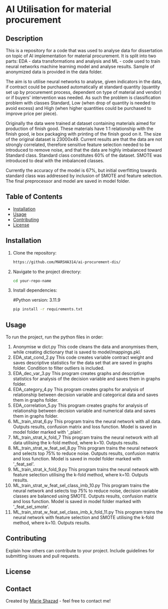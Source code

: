 # AI Utilisation for material procurement

## Description
This is a repository for a code that was used to analyse data for dissertation on topic of AI implementation for material procurement. It is split into two parts: EDA - data transformations and analysis and ML - code used to train neural networks machine learning model and analyse results. Sample of anonymized data is provided in the data folder.

The aim is to utilise neural networks to analyse, given indicators in the data, if contract could be purchased automatically at standard quantity (quantity set up by procurement process, dependent on type of material and vendor) or if buyers' intervention was needed. As such the problem is classification problem with classes Standard, Low (when drop of quantity is needed to avoid excess) and High (when higher quantities could be purchased to improve price per piece).

Originally the data were trained at dataset containing materials aimed for production of finish good. These materials have 1:1 relationship with the finish good, ie box packaging with printing of the finish good on it. The size of the original dataset is 23000x49. Current results are that the data are not strongly correlated, therefore sensitive feature selection needed to be introduced to remove noise, and that the data are highly imbalanced toward Standard class. Standard class constitutes 60% of the dataset. SMOTE was introduced to deal with the imbalanced classes.

Currently the accuracy of the model is 67%, but initial overfitting towards standard class was addressed by inclusion of SMOTE and feature selection. The final preprocessor and model are saved in model folder.

## Table of Contents
- [Installation](#installation)
- [Usage](#usage)
- [Contributing](#contributing)
- [License](#license)

## Installation
1. Clone the repository:
    ```bash
    https://github.com/MARSHA314/ai-procurement-dis/
    ```
2. Navigate to the project directory:
    ```bash
    cd your-repo-name
    ```
3. Install dependencies:
   
   #Python version: 3.11.9 
    ```bash
    pip install -r requirements.txt
    ```

## Usage
To run the project, run the python files in order:

1.  Anonymise w dict.py
    This code cleans the data and anonymises them, while creating dictionary that is saved to model/mappings.pkl.
2.  EDA_stat_cond_2.py
    This code creates variable contract weight and saves descriptive statistics for the data set that are saved in graphs folder. Condition to filter outliers is included. 
3.  EDA_dec_var_3.py
    This program creates graphs and descriptive statistics for analysis of the decision variable and saves them in graphs folder.
4.  EDA_category_4.py
    This program creates graphs for analysis of relationship between decision variable and categorical data and saves them in graphs folder.
5.  EDA_correlation_5.py
    This program creates graphs for analysis of relationship between decision variable and numerical data and saves them in graphs folder.
6.  ML_train_strat_6.py
    This program trains the neural network with all data. Outputs results, confusion matrix and loss function. Model is saved in model folder marked with '_plain'. 
7.  ML_train_strat_k_fold_7
    This program trains the neural network with all data utilising the k-fold method, where k=10. Outputs results.
8.  ML_train_strat_w_feat_sel_8.py
    This program trains the neural network and selects top 75% to reduce noise. Outputs results, confusion matrix and loss function. Model is saved in model folder marked with      '_feat_sel'. 
9.  ML_train_strat_k_fold_9.py
    This program trains the neural network with feature selection utilising the k-fold method, where k=10. Outputs results.
10. ML_train_strat_w_feat_sel_class_imb_10.py
    This program trains the neural network and selects top 75% to reduce noise, decision variable classes are balanced using SMOTE. Outputs results, confusion matrix and loss function. Model is saved in model folder marked with '_feat_sel_smote'. 
11. ML_train_strat_w_feat_sel_class_imb_k_fold_11.py
    This program trains the neural network with feature selection and SMOTE utilising the k-fold method, where k=10. Outputs results.



## Contributing
Explain how others can contribute to your project. Include guidelines for submitting issues and pull requests.

## License


## Contact
Created by [Marie Shazad](https://yourwebsite.com) - feel free to contact me!
